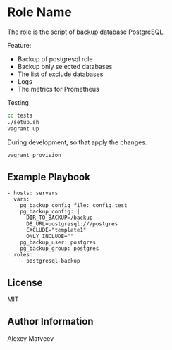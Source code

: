 Role Name
=========

The role is the script of backup database PostgreSQL.

Feature:

- Backup of postgresql role
- Backup only selected databases
- The list of exclude databases
- Logs
- The metrics for Prometheus


Testing

```bash
cd tests
./setup.sh
vagrant up
```

During development, so that apply the changes.
```bash
vagrant provision
```

Example Playbook
----------------

    - hosts: servers
      vars:
        pg_backup_config_file: config.test
        pg_backup_config: |
          DIR_TO_BACKUP=/backup
          DB_URL=postgresql:///postgres
          EXCLUDE="template1"
          ONLY_INCLUDE=""
        pg_backup_user: postgres
        pg_backup_group: postgres
      roles:
        - postgresql-backup

License
-------

MIT

Author Information
------------------

Alexey Matveev
